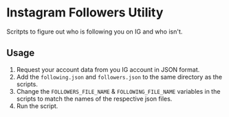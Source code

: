 # Instagram Followers Utility
Scritpts to figure out who is following you on IG and who isn't.

## Usage
1. Request your account data from you IG account in JSON format.
2. Add the `following.json` and `followers.json` to the same directory as the scripts.
3. Change the `FOLLOWERS_FILE_NAME` & `FOLLOWING_FILE_NAME` variables in the scripts to match the names of the respective json files.
4. Run the script.
